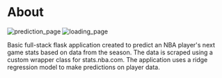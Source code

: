 # About

![prediction_page](https://github.com/arnavgaddam/nba_stats/assets/108426505/8e26baaa-b662-4f70-be06-33e12998bcd8)
![loading_page](https://github.com/arnavgaddam/nba_stats/assets/108426505/b0a16c2c-5758-48e1-a392-552e2d21b7ef)

Basic full-stack flask application created to predict an NBA player's next game stats based on data from the season. The data is scraped using a custom wrapper class for stats.nba.com. The application uses a ridge regression model to make predictions on player data. 



